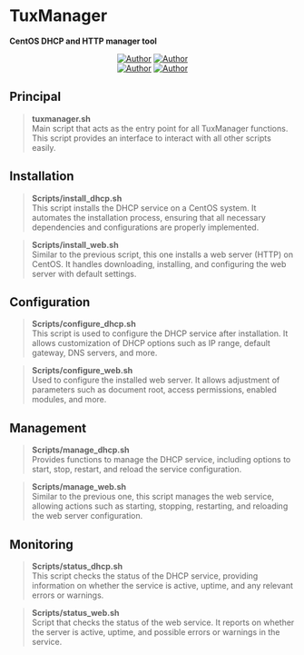 # TuxManager
**CentOS DHCP and HTTP manager tool**

<p align="center">
<a href="https://github.com/GsusLnd"><img title="Author" src="https://img.shields.io/badge/Author-GsusLnd-red.svg?style=for-the-badge&logo=github"></a>
<a href="https://github.com/L30AM"><img title="Author" src="https://img.shields.io/badge/Author-L30AM-red.svg?style=for-the-badge&logo=github"></a>
<br>
<a href="https://github.com/your-github-profile"><img title="Author" src="https://img.shields.io/badge/Author-your--username-red.svg?style=for-the-badge&logo=github"></a>
<a href="https://github.com/your-github-profile"><img title="Author" src="https://img.shields.io/badge/Author-your--username-red.svg?style=for-the-badge&logo=github"></a>
</p>

## Principal

> **tuxmanager.sh**  
> Main script that acts as the entry point for all TuxManager functions. This script provides an interface to interact with all other scripts easily.

## Installation

> **Scripts/install_dhcp.sh**  
> This script installs the DHCP service on a CentOS system. It automates the installation process, ensuring that all necessary dependencies and configurations are properly implemented.

> **Scripts/install_web.sh**  
> Similar to the previous script, this one installs a web server (HTTP) on CentOS. It handles downloading, installing, and configuring the web server with default settings.

## Configuration

> **Scripts/configure_dhcp.sh**  
> This script is used to configure the DHCP service after installation. It allows customization of DHCP options such as IP range, default gateway, DNS servers, and more.

> **Scripts/configure_web.sh**  
> Used to configure the installed web server. It allows adjustment of parameters such as document root, access permissions, enabled modules, and more.

## Management

> **Scripts/manage_dhcp.sh**  
> Provides functions to manage the DHCP service, including options to start, stop, restart, and reload the service configuration.

> **Scripts/manage_web.sh**  
> Similar to the previous one, this script manages the web service, allowing actions such as starting, stopping, restarting, and reloading the web server configuration.

## Monitoring

> **Scripts/status_dhcp.sh**  
> This script checks the status of the DHCP service, providing information on whether the service is active, uptime, and any relevant errors or warnings.

> **Scripts/status_web.sh**  
> Script that checks the status of the web service. It reports on whether the server is active, uptime, and possible errors or warnings in the service.
